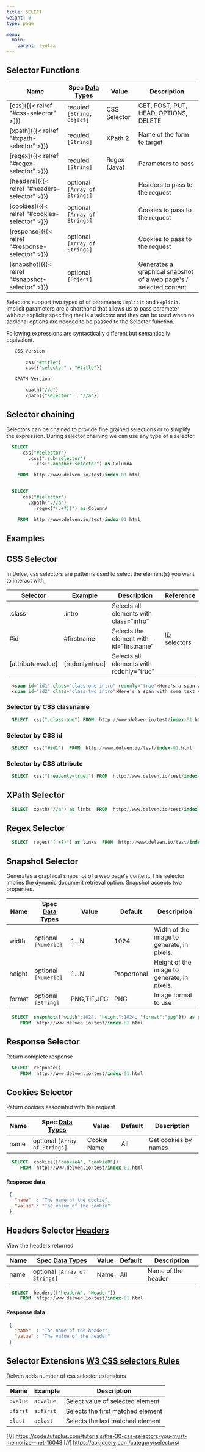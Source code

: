 ```yaml
---
title: SELECT
weight: 0
type: page

menu:
  main:
    parent: syntax
---
```


## Selector Functions

| Name       	                                         | Spec [Data Types](/syntax/datatypes) | Value              | Description
| -------------	                                       | ------------------------------------ | -----------        | ----------------------
| [css]({{< relref  "#css-selector" >}})   	           | requied `[String, Object]`           | CSS Selector       | GET, POST, PUT, HEAD, OPTIONS, DELETE
| [xpath]({{< relref  "#xpath-selector" >}})         	 | requied `[String]`                   | XPath 2            | Name of the form to target   
| [regex]({{< relref  "#regex-selector" >}})     	     | requied `[String]`                   | Regex (Java)       | Parameters to pass   
| [headers]({{< relref  "#headers-selector" >}})   	   | optional `[Array of Strings]`        |   	               | Headers to pass to the request
| [cookies]({{< relref  "#cookies-selector" >}})    	 | optional `[Array of Strings]`        |   	               | Cookies to pass to the request
| [response]({{< relref  "#response-selector" >}})   	 | optional `[Array of Strings]`        |   	               | Cookies to pass to the request
| [snapshot]({{< relref  "#snapshot-selector" >}})  	 | optional `[Object]`                  |   	               | Generates a graphical snapshot of a web page's / selected content
  
Selectors support two types of of parameters `Implicit` and `Explicit`. 
Implicit parameters are a shorthand that allows us to pass parameter without explicity specifing that is a selector and they can be used when no addional options are needed to be passed to the Selector function.

Following  expressions are syntactically different but semantically equivalent.

```sql
   CSS Version
       
       css("#title")
       css({"selector" : "#title"})

   XPATH Version

       xpath("//a")
       xpath({"selector" : "//a"})
```

## Selector chaining
Selectors can be chained to provide fine grained selections or to simplify the expression. During selector chaining we can use any type of a selector.

```sql
  SELECT 
      css("#selector")
        .css(".sub-selector")
          .css(".another-selector") as ColumnA

    FROM  http://www.delven.io/test/index-01.html 


  SELECT 
      css("#selector")
        .xpath(".//a")
          .regex("(.+?))") as ColumnA

    FROM  http://www.delven.io/test/index-01.html 
```

## Examples

## CSS Selector

In Delve, css selectors are patterns used to select the element(s) you want to interact with.

| Selector       	            | Example               | Description                                 | Reference
| --------------------------- | --------------------- | ------------------------------------------- | ------------------
| .class                      | .intro                | Selects all elements with class="intro"     | 
| #id                         | #firstname            | Selects the element with id="firstname"     | [ID selectors](https://developer.mozilla.org/en-US/docs/Web/CSS/ID_selectors)
| [attribute=value]           | [redonly=true]        | Selects all elements with redonly="true"    | 


```html
  <span id="id1" class="class-one intro" redonly="true">Here's a span with some text.</span>
  <span id="id2" class="class-two intro">Here's a span with some text.</span>
```

### Selector by CSS classname

```sql
  SELECT  css(".class-one") FROM  http://www.delven.io/test/index-01.html 
```

### Selector by CSS id
```sql
  SELECT  css("#id1")  FROM  http://www.delven.io/test/index-01.html 
```
### Selector by CSS attribute

```sql
  SELECT  css("[readonly=true]") FROM  http://www.delven.io/test/index-01.html 
```


## XPath Selector

```sql
  SELECT  xpath("//a") as links  FROM  http://www.delven.io/test/index-01.html 
```


## Regex Selector

```sql
  SELECT  reges("(.+?)") as links  FROM  http://www.delven.io/test/index-01.html 
```


## Snapshot Selector
Generates a graphical snapshot of a web page's content. This selector implies the dynamic document retrieval option.
Snapshot accepts two properties.


| Name       	  | Spec [Data Types](/syntax/datatypes) | Value       | Default      | Description
| -------------	| ------------------------------------ | ----------- | ------------ | -----------
| width	        | optional `[Numeric]`                 | 1...N       | 1024         | Width of the image to generate, in pixels.
| height       	| optional `[Numeric]`                 | 1...N       | Proportonal  | Height of the image to generate, in pixels.
| format    	  | optional `[String]`                 | PNG,TIF,JPG | PNG  	      | Image format to use
 
```sql 
  SELECT  snapshot({"width":1024, "height":1024, "format":"jpg"}}) as pic
     FROM  http://www.delven.io/test/index-01.html 
```



## Response Selector
Return complete response

```sql 
  SELECT  response()
     FROM  http://www.delven.io/test/index-01.html 
```


## Cookies Selector
Return cookies associated with the request

| Name       	  | Spec [Data Types](/syntax/datatypes) | Value       | Default      | Description
| -------------	| ------------------------------------ | ----------- | ------------ | -----------
| name	        | optional `[Array of Strings]`        | Cookie Name | All          | Get cookies by names


```sql 
  SELECT  cookies(["cookieA", "cookieB"])
     FROM  http://www.delven.io/test/index-01.html 
```
#### Response data
```json
 {
   "name"  : "The name of the cookie",
   "value" : "The value of the cookie"
 }
```

## Headers Selector [Headers](/ref/headers)
View the headers returned

| Name       	  | Spec [Data Types](/syntax/datatypes) | Value       | Default      | Description
| -------------	| ------------------------------------ | ----------- | ------------ | -----------
| name	        | optional `[Array of Strings]`        | Name        | All          | Name of the header

```sql
  SELECT  headers(["headerA", "Header"])
     FROM  http://www.delven.io/test/index-01.html 
```

#### Response data

```json
 {
   "name"  : "The name of the header",
   "value" : "The value of the header"
 }
```

## Selector Extensions  [W3 CSS selectors Rules](https://www.w3.org/TR/CSS21/syndata.html#value-def-identifier)

Delven adds number of css selector extensions 

| Name       	      | Example                | Description
| -----------------	| ---------------------- |--------------- 
| `:value`	        | `a:value`              | Select value of selected element
| `:first`	        | `a:first`              | Selects the first matched element
| `:last`	          | `a:last`               | Selects the last matched element



[//] https://code.tutsplus.com/tutorials/the-30-css-selectors-you-must-memorize--net-16048
[//] https://api.jquery.com/category/selectors/